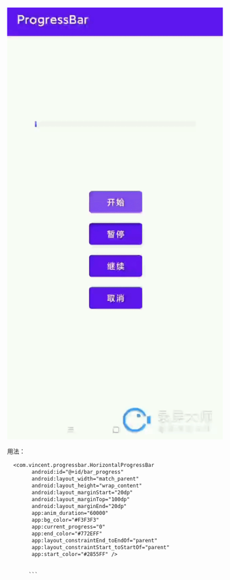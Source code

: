 
![效果图](https://github.com/VincentStory/ProgressBar/blob/main/app/vincent_progress.gif)

用法：
```
  <com.vincent.progressbar.HorizontalProgressBar
        android:id="@+id/bar_progress"
        android:layout_width="match_parent"
        android:layout_height="wrap_content"
        android:layout_marginStart="20dp"
        android:layout_marginTop="100dp"
        android:layout_marginEnd="20dp"
        app:anim_duration="60000"
        app:bg_color="#F3F3F3"
        app:current_progress="0"
        app:end_color="#772EFF"
        app:layout_constraintEnd_toEndOf="parent"
        app:layout_constraintStart_toStartOf="parent"
        app:start_color="#2855FF" />
        
        
       ```
